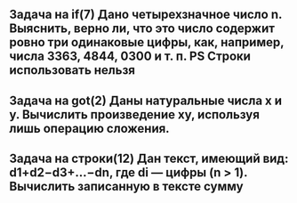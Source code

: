 Задача на if(7)
Дано четырехзначное число n. Выяснить, верно ли, что это число содержит ровно три одинаковые цифры, как, например, числа 3363, 4844, 0300 и т. п.
PS Строки использовать нельзя
---------------------------------------------------------------------------------------------------------------------------------------------------

Задача на got(2)
Даны натуральные числа х и у. Вычислить произведение xy, используя лишь операцию сложения.
---------------------------------------------------------------------------------------------------------------------------------------------------

Задача на строки(12)
Дан текст, имеющий вид: d1+d2−d3+...−dn, где di — цифры (n > 1). Вычислить записанную в тексте сумму
---------------------------------------------------------------------------------------------------------------------------------------------------
